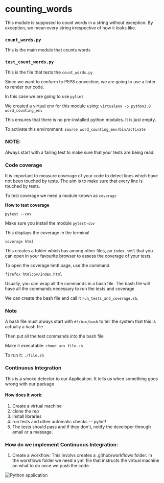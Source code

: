 # counting_words
This module is supposed to count words in a string without exception. By exception, we mean every string irrespective of how it looks like.

### `count_words.py`
This is the main module that counts words

### `test_count_words.py`
This is the file that tests the `count_words.py`

Since we want to conform to PEP8 convection, we are going to use a linter to render our code.

In this case we are going to use `pylint`

We created a virtual env for this module using: `virtualenv -p python3.8 word_counting_env`

This ensures that there is no pre-installed python modules. It is just empty.

To activate this environment:
`source word_counting_env/bin/activate`

### NOTE:
Always start with a failing test to make sure that your tests are being read!

### Code coverage
It is important to measure coverage of your code to detect lines which have not been touched by tests. The aim is to make sure that every line is touched by tests.

To test coverage we need a module known as `coverage`

**How to test coverage**

`pytest --cov`

Make sure you install the module `pytest-cov`

This displays the coverage in the terminal

`coverage html`

This creates a folder which has among other files, an `index.hmtl` that you can open in your favourite browser to assess the coverage of your tests.

To open the coverage hmtl page, use the command:

`firefox htmlcov/index.html`

Usually, you can wrap all the commands in a bash file. The bash file will have all the commands necessary to run the tests and coverage

We can create the bash file and call it `run_tests_and_coverage.sh`.

### Note
A bash file must always start with `#!/bin/bash` to tell the system that this is actually a bash file

Then put all the test commands into the bash file

Make it executable: `chmod u+x file.sh`

To run it:  `./file.sh`


### Continuous Integration
This is a smoke detector to our Application. It tells us when something goes wrong with our package

#### How does it work:
1. Create a virtual machine
2. clone the rep
3. install libraries
4. run tests and other automatic checks -- pylint!
5. The tests should pass and if they don't, notify the developer through email or a message.

### How do we implement Continuous Integration:
1. Create a workflow: This involvs creates a .github/workflows folder. In the workflows folder we need a yml file that instructs the virtual machine on what to do once we push the code.



![Python application](https://github.com/karianjahi/counting_words/workflows/Python%20application/badge.svg)
